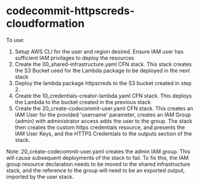 # codecommit-httpscreds-cloudformation

To use:
1. Setup AWS CLI for the user and region desired. Ensure IAM user has sufficient IAM privilages to deploy the resources
2. Create the 00_shared-infrastructure.yaml CFN stack. This stack creates the S3 Bucket used for the Lambda package to be deployed in the next stack
3. Deploy the lambda package httpscreds to the S3 bucket created in step 2.
4. Create the 10_credentials-creator-lambda.yaml CFN stack. This deploys the Lambda to the bucket created in the previous stack
5. Create the 20_create-codecommit-user.yaml CFN stack. This creates an IAM User for the provided 'username' parameter, creates an IAM Group (admin) with administrator access adds the user to the group. The stack then creates the custom https credentials resource, and presents the IAM User Keys, and the HTTPS Credentials to the outputs section of the stack.

Note: 20_create-codecommit-user.yaml creates the admin IAM group. This will cause subsequent deployments of the stack to fail. To fix this, the IAM group resource declaration needs to be moved to the shared infrastructure stack, and the reference to the group will need to be an exported output, imported by the user stack.

